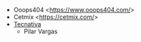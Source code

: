 - Ooops404 \<<https://www.ooops404.com/>\>
- Cetmix \<<https://cetmix.com/>\>
- [Tecnativa](https://www.tecnativa.com)
  - Pilar Vargas
